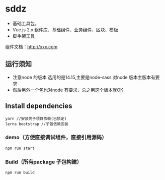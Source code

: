 

# sddz

- 基础工具包，
- Vue.js 2.x 组件库、基础组件、业务组件、区块、模板
- 脚手架工具

组件文档：http://xxx.com

## 运行须知


- 注意node 的版本 选用的是14.15,主要是node-sass 对node 版本主版本有要求
- 然后另外一个包也对node 有要求，总之用这个版本就OK
## Install dependencies

```
yarn //安装壳子项目依赖(已锁定)
lerna bootstrap //子包依赖安装
```

### demo（方便直接调试组件，直接引用源码）

```
npm run start
```


### Build（所有package 子包构建）

```
npm run build
```


